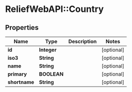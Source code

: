 # ReliefWebAPI::Country

## Properties
Name | Type | Description | Notes
------------ | ------------- | ------------- | -------------
**id** | **Integer** |  | [optional] 
**iso3** | **String** |  | [optional] 
**name** | **String** |  | [optional] 
**primary** | **BOOLEAN** |  | [optional] 
**shortname** | **String** |  | [optional] 


